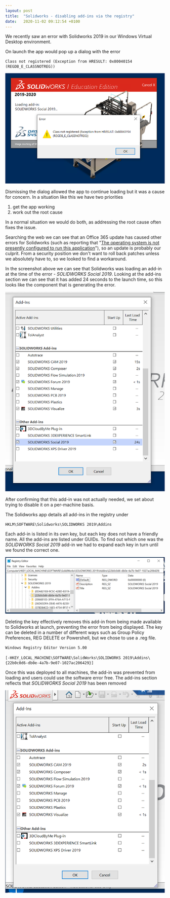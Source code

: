 ```yaml
---
layout: post
title:  "Solidworks - disabling add-ins via the registry"
date:   2020-11-02 09:12:54 +0100
--- 
```


We recently saw an error with Solidworks 2019 in our Windows Virtual Desktop environment.

On launch the app would pop up a dialog with the error

	Class not registered (Exception from HRESULT: 0x80040154 (REGDB_E_CLASSNOTREG))

![alt text](/assets/solidworks_error.png "Solidworks error")

<!--more-->

Dismissing the dialog allowed the app to continue loading but it was a cause for concern. In a situation like this we have two priorities

1. get the app working
2. work out the root cause

In a normal situation we would do both, as addressing the root cause often fixes the issue. 

Searching the web we can see that an Office 365 update has caused other errors for Solidworks (such as reporting that "[The operating system is not presently configured to run this application](https://hawkridgesys.com/kb/users-using-solidworks-2020-sp4-finding-error-the-operating-system-is-not-presently-configured-to-run-this-application)"), so an update is probably our culprit. From a security position we don't want to roll back patches unless we absolutely have to, so we looked to find a workaround.

In the screenshot above we can see that Solidworks was loading an add-in at the time of the error - *SOLIDWORKS Social 2019*. Looking at the add-ins section we can see that it has added 24 seconds to the launch time, so this looks like the component that is generating the error. 

![alt text](/assets/solidworks_error_addins_before.png "Solidworks add-ins with SOLIDWORKS Social 2019")

After confirming that this add-in was not actually needed, we set about trying to disable it on a per-machine basis.

The Solidworks app details all add-ins in the registry under

	HKLM\SOFTWARE\Solidworks\SOLIDWORKS 2019\Addins

Each add-in is listed in its own key, but each key does not have a friendly name. All the add-ins are listed under GUIDs. To find out which one was the *SOLIDWORKS Social 2019* add-in we had to expand each key in turn until we found the correct one. 

![alt text](/assets/solidworks_error_regedit.png "Solidworks registry key")


Deleting the key effectively removes this add-in from being made available to Solidworks at launch, preventing the error from being displayed. The key can be deleted in a number of different ways such as Group Policy Preferences, REG DELETE or Powershell, but we chose to use a .reg file.

	Windows Registry Editor Version 5.00

	[-HKEY_LOCAL_MACHINE\SOFTWARE\SolidWorks\SOLIDWORKS 2019\Addins\{22b0c0d6-db0e-4a7b-9e07-1027ac206429}]

Once this was deployed to all machines, the add-in was prevented from loading and users could use the software error free. The add-ins section reflects that *SOLIDWORKS Social 2019* has been removed

![alt text](/assets/solidworks_error_addins_after.png "Solidworks add-ins after editing registry")






